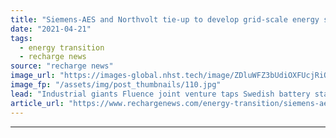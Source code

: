 ```yaml
---
title: "Siemens-AES and Northvolt tie-up to develop grid-scale energy storage technology"
date: "2021-04-21"
tags: 
  - energy transition
  - recharge news
source: "recharge news"
image_url: "https://images-global.nhst.tech/image/ZDluWFZ3bUdiOXFUcjRiQnRqc2kvSkNBUFJybW1YR3hrL1dWWmxIT0FnTT0=/nhst/binary/84cabfed6920e9c66fbc1648d89875e6"
image_fp: "/assets/img/post_thumbnails/110.jpg"
lead: "Industrial giants Fluence joint venture taps Swedish battery start-up for supply deal as part of collaboration"
article_url: "https://www.rechargenews.com/energy-transition/siemens-aes-and-northvolt-tie-up-to-develop-grid-scale-energy-storage-technology/2-1-998931"
---
```


---
